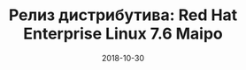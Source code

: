 ---
layout: post
title:  "Релиз дистрибутива: Red Hat Enterprise Linux 7.6 Maipo"
date: 2018-10-30   
---